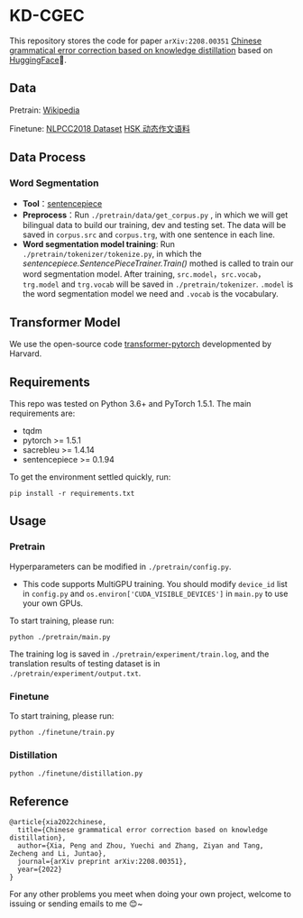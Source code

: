 # KD-CGEC

This repository stores the code for paper `arXiv:2208.00351` [Chinese grammatical error correction based on knowledge distillation](https://arxiv.org/abs/2208.00351) based on [HuggingFace](https://huggingface.co/)🤗.

## Data

Pretrain: [Wikipedia](https://dumps.wikimedia.org/zhwiki/)

Finetune: [NLPCC2018 Dataset](http://tcci.ccf.org.cn/conference/2018/dldoc/trainingdata02.tar.gz) [HSK 动态作文语料](http://ordostsg.org.cn:1080/KCMS/detail/detail.aspx?filename=YYJX200901008&dbcode=CJFR&dbname=)

## Data Process

### Word Segmentation

- **Tool**：[sentencepiece](https://github.com/google/sentencepiece)
- **Preprocess**：Run `./pretrain/data/get_corpus.py` , in which we will get bilingual data to build our training, dev and testing set.  The data will be saved in `corpus.src` and `corpus.trg`, with one sentence in each line.
- **Word segmentation model training**: Run `./pretrain/tokenizer/tokenize.py`, in which the *sentencepiece.SentencePieceTrainer.Train()* mothed is called to train our word segmentation model. After training, `src.model`，`src.vocab`，`trg.model` and `trg.vocab` will be saved in `./pretrain/tokenizer`.  `.model` is the word segmentation model we need and `.vocab` is the vocabulary.

## Transformer Model

We use the open-source code [transformer-pytorch](http://nlp.seas.harvard.edu/2018/04/03/attention.html) developmented by Harvard.

## Requirements

This repo was tested on Python 3.6+ and PyTorch 1.5.1. The main requirements are:

- tqdm
- pytorch >= 1.5.1
- sacrebleu >= 1.4.14
- sentencepiece >= 0.1.94

To get the environment settled quickly, run:

```
pip install -r requirements.txt
```

## Usage

### Pretrain

Hyperparameters can be modified in `./pretrain/config.py`.

- This code supports MultiGPU training. You should modify `device_id` list in  `config.py` and `os.environ['CUDA_VISIBLE_DEVICES']` in `main.py` to use your own GPUs.

To start training, please run:

```
python ./pretrain/main.py
```

The training log is saved in `./pretrain/experiment/train.log`, and the translation results of testing dataset is in `./pretrain/experiment/output.txt`.

### Finetune

To start training, please run:

```
python ./finetune/train.py
```

### Distillation

```
python ./finetune/distillation.py
```

## Reference

```
@article{xia2022chinese,
  title={Chinese grammatical error correction based on knowledge distillation},
  author={Xia, Peng and Zhou, Yuechi and Zhang, Ziyan and Tang, Zecheng and Li, Juntao},
  journal={arXiv preprint arXiv:2208.00351},
  year={2022}
}
```

For any other problems you meet when doing your own project, welcome to issuing or sending emails to me 😊~
